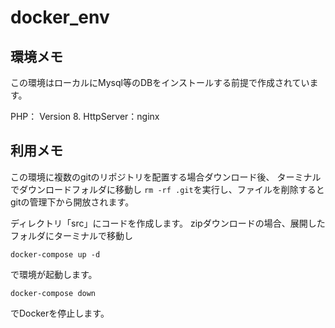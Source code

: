 # docker_env

## 環境メモ
この環境はローカルにMysql等のDBをインストールする前提で作成されています。

PHP： Version 8.
HttpServer：nginx


## 利用メモ
この環境に複数のgitのリポジトリを配置する場合ダウンロード後、
ターミナルでダウンロードフォルダに移動し
`rm -rf .git`を実行し、ファイルを削除するとgitの管理下から開放されます。

ディレクトリ「src」にコードを作成します。
zipダウンロードの場合、展開したフォルダにターミナルで移動し
```
docker-compose up -d
```
で環境が起動します。
```
docker-compose down
```
でDockerを停止します。
